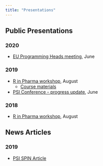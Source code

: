 ```yaml
---
title: "Presentations"
---
```


## Public Presentations

### 2020

* [EU Programming Heads meeting](/presentations/eu_prog_heads.pdf), June

### 2019

* [R in Pharma workshop](/presentations/rpharma_2019.pdf), August
    - [Course materials](https://github.com/pharmaR/rpharma2019)
* [PSI Conference - progress update](/presentations/validation_hub.pdf), June


### 2018

* [R in Pharma workshop](/presentations/R_Validation_Workshop.pdf), August



## News Articles

### 2019

* [PSI SPIN Article](/presentations/spin_r_validation.pdf)